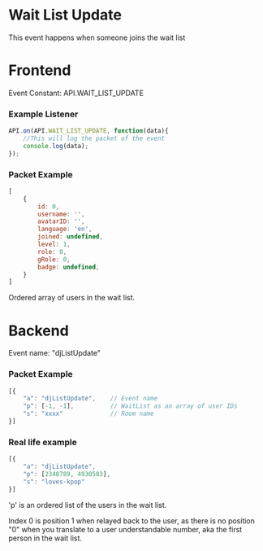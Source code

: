 # Wait List Update

This event happens when someone joins the wait list

# Frontend

Event Constant: API.WAIT_LIST_UPDATE

### Example Listener

```js
API.on(API.WAIT_LIST_UPDATE, function(data){
    //This will log the packet of the event
    console.log(data);
});
```

### Packet Example


```js
[
    {
        id: 0,
        username: '',
        avatarID: '',
        language: 'en',
        joined: undefined,
        level: 1,
        role: 0,
        gRole: 0,
        badge: undefined,
    }
]
```

Ordered array of users in the wait list.

# Backend

Event name: "djListUpdate"

### Packet Example

```js
[{
    "a": "djListUpdate",    // Event name
    "p": [-1, -1],          // WaitList as an array of user IDs
    "s": "xxxx"             // Room name
}]
```
### Real life example
```js
[{
    "a": "djListUpdate",
    "p": [2348789, 4930583],
    "s": "loves-kpop"
}]
```

'p' is an ordered list of the users in the wait list.

Index 0 is position 1 when relayed back to the user, as there is no position "0" when you translate to a user 
understandable number, aka the first person in the wait list.